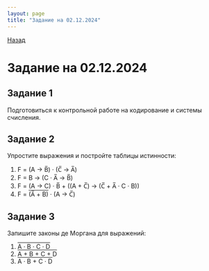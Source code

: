 ```yaml
---
layout: page
title: "Задание на 02.12.2024"
---
```


[Назад](/compsci/10b2024.html)

# Задание на 02.12.2024

## Задание 1

Подготовиться к контрольной работе на кодирование и системы счисления.

## Задание 2

Упростите выражения и постройте таблицы истинности:

1. F = (A &#8594; B&#773;) &middot; (C&#773; &#8594; A&#773;)
2. F = B &#8594; (C &middot; A&#773; &#8594; B&#773;)
3. F = (A &#8594; C) &middot; B&#773; + ((A + C&#773;) &#8594; (C&#773; + A&#773; &middot; C &middot; B))
4. F = <span style="text-decoration:overline">(A&#773; + B)</span> &middot; (A &#8594; C&#773;)

<!-- 1. $F = (A \to \bar{B}) \cdot (\bar{C} \to \bar{A})$
2. $F = B \to (C \cdot \bar{A} \to \bar{B})$
3. $F = (A \to C) \cdot \bar{B} + ((A + \bar{C}) \to (\bar{C} + \bar{A} \cdot C \cdot B)) $
4. $ F = \overline{(\bar{A} + B)} \cdot (A \to \bar{C}) $ -->

## Задание 3

Запишите законы де Моргана для выражений:

1. <span style="text-decoration:overline">A &middot; B &middot; C &middot; D</span>
2. <span style="text-decoration:overline">A + B + C + D</span>
3. <span style="text-decoration:overline">A &middot; B + C &middot; D</span>

<!-- 1. $ \overline{A \cdot B \cdot C \cdot D} $
2. $ \overline{A + B + C + D} $
3. $ \overline{A \cdot B + C \cdot D} $ -->